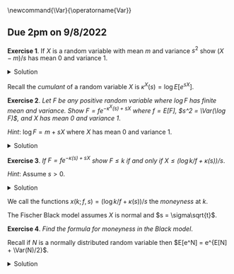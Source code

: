 \newcommand{\Var}{\operatorname{Var}}

## Due 2pm on 9/8/2022

__Exercise 1__. If $X$ is a random variable with mean $m$ and variance $s^2$
show $(X - m)/s$ has mean 0 and variance 1.

<details><summary>Solution</summary>
$E[(X - m)/s] = (E[X] - m)/s = 0$ since $E[X] = m$.

$\Var((X-m)/s) = \Var((X - m))/s^2 = \Var(X)/s^2 = 1$.
</details>

Recall the _cumulant_ of a random variable $X$ is $\kappa^X(s) = \log E[e^{sX}]$.

__Exercise 2__. _Let $F$ be any positive random variable where $\log F$
has finite mean and variance. Show $F = fe^{-\kappa^X(s) + sX}$ where
$f = E[F]$, $s^2 = \Var(\log F)$, and $X$ has mean 0 and variance 1_.

_Hint_: $\log F = m + s X$ where $X$ has mean 0 and variance 1.

<details><summary>Solution</summary>
$\Var(\log F) = s^2 \Var(X) = s^2$. 

$f = E[F] = E[e^{m + s X}] = e^m e^{\kappa(s)}$ so $e^m = fe^{-\kappa(s)}$.
</details>

__Exercise 3__. _If $F = fe^{-\kappa(s) + sX}$ show $F\le k$
if and only if $X \le (\log k/f + \kappa(s))/s$_.

_Hint_: Assume $s > 0$.

<details><summary>Solution</summary>
$$
\begin{aligned}
	F &\le k \\
	fe^{-\kappa(s) + sX} &\le k \\
	-\kappa(s) + sX &\le \log k/f \\
	sX &\le \log (k/f) + \kappa(s) \\
	X &\le (\log (k/f) + \kappa(s))/s \\
\end{aligned}
$$

</details>

We call the functions $x(k; f, s) = (\log k/f + \kappa(s))/s$ the _moneyness_ at $k$.

The Fischer Black model assumes $X$ is normal and $s = \sigma\sqrt{t}$.

__Exercise 4__. _Find the formula for moneyness in the Black model_.

Recall if $N$ is a normally distributed random variable then $E[e^N] = e^{E[N] + \Var(N)/2}$.

<details><summary>Solution</summary>
$\kappa(s) = \log E[e^{sX}] = \log e^{s^2/2} = s^2/2$.

$(\log k/f + \kappa(s))/s = (\log(k/f) + \sigma^2t/2)/\sigma\sqrt{t}
(\log(k/f)/\sigma\sqrt{t} + \sigma^2\sqrt{t}/2)$.
</details>
